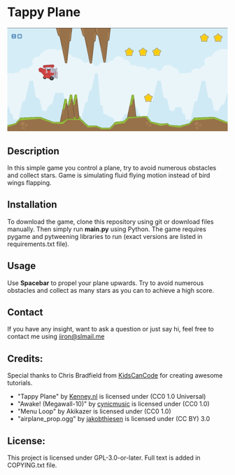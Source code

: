 # Tappy Plane
![Game Image](assets/tappy.png)
## Description
In this simple game you control a plane, try to avoid numerous obstacles and collect
stars. Game is simulating fluid flying motion instead of bird wings flapping.

## Installation
To download the game, clone this repository using git or download files manually. Then simply run **main.py** using Python.
The game requires pygame and pytweening libraries to run (exact versions are listed in requirements.txt file).

## Usage
Use **Spacebar** to propel your plane upwards. Try to avoid numerous obstacles and collect as many stars as you can to achieve a high score.

## Contact
If you have any insight, want to ask a question or just say hi, feel free to contact me using iiron@slmail.me

## Credits:
Special thanks to Chris Bradfield from [KidsCanCode](https://www.youtube.com/c/KidscancodeOrg) for creating awesome tutorials.

- "Tappy Plane" by [Kenney.nl](https://kenney.nl) is licensed under (CC0 1.0 Universal)
- "Awake! (Megawall-10)" by [cynicmusic]( http://cynicmusic.com) is licensed under (CC0 1.0)
- "Menu Loop" by Akikazer is licensed under (CC0 1.0)
- "airplane_prop.ogg" by [jakobthiesen](https://opengameart.org/node/132364) is licensed under (CC BY) 3.0
 
## License:
This project is licensed under GPL-3.0-or-later. Full text is added in COPYING.txt file.
